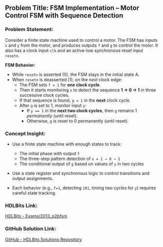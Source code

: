 ## Problem Title: FSM Implementation – Motor Control FSM with Sequence Detection

### Problem Statement:
Consider a finite state machine used to control a motor. The FSM has inputs `x` and `y` from the motor, and produces outputs `f` and `g` to control the motor. It also has a clock input `clk` and an active-low synchronous reset input `resetn`.

**FSM Behavior:**
- While `resetn` is asserted (0), the FSM stays in the initial state A.
- When `resetn` is deasserted (1), on the *next* clock edge:
  - The FSM sets `f = 1` for **one clock cycle**.
  - Then it starts monitoring `x` to detect the sequence **1 → 0 → 1** in three successive clock cycles.
  - If that sequence is found, `g = 1` in the **next** clock cycle.
  - After `g` is set to 1, monitor input `y`:
    - If `y == 1` in the **next two clock cycles**, then `g` remains 1 *permanently* (until reset).
    - Otherwise, `g` is reset to 0 permanently (until reset).

### Concept Insight:
- Use a finite state machine with enough states to track:
  - The initial phase with output `f`
  - The three-step pattern detection of `x = 1 → 0 → 1`
  - The conditional output of `g` based on values of `y` in two cycles

- Use a state register and synchronous logic to control transitions and output assignments.
- Each behavior (e.g., `f=1`, detecting `101`, timing two cycles for `y`) requires careful state tracking.

### HDLBits Link:  
[HDLBits - Exams/2013_q2bfsm](https://hdlbits.01xz.net/wiki/Exams/2013_q2bfsm)

### GitHub Solution Link:  
[GitHub - HDLBits Solutions Repository](https://github.com/eswardi/HDLBits_Solutions/blob/main/FSM/exams_2013_q2bfsm.v)
